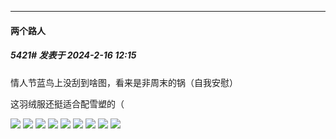 
*****

####  两个路人  
##### 5421#       发表于 2024-2-16 12:15

情人节蓝鸟上没刮到啥图，看来是非周末的锅（自我安慰）

这羽绒服还挺适合配雪塑的（

<img src="https://p.inari.site/guest/24-02/16/65cee0cca6cc8.jpg" referrerpolicy="no-referrer">
<img src="https://p.inari.site/guest/24-02/16/65cee0e02acac.jpg" referrerpolicy="no-referrer">
<img src="https://p.inari.site/guest/24-02/16/65cee0e0885db.jpg" referrerpolicy="no-referrer">
<img src="https://p.inari.site/guest/24-02/16/65cee10044e90.jpg" referrerpolicy="no-referrer">
<img src="https://p.inari.site/guest/24-02/16/65cee1084eae6.jpg" referrerpolicy="no-referrer">
<img src="https://p.inari.site/guest/24-02/16/65cee109a7908.jpg" referrerpolicy="no-referrer">
<img src="https://p.inari.site/guest/24-02/16/65cee10b95b9c.jpg" referrerpolicy="no-referrer">
<img src="https://p.inari.site/guest/24-02/16/65cee1298970f.jpg" referrerpolicy="no-referrer">
<img src="https://p.inari.site/guest/24-02/16/65cee12a67f42.jpg" referrerpolicy="no-referrer">


